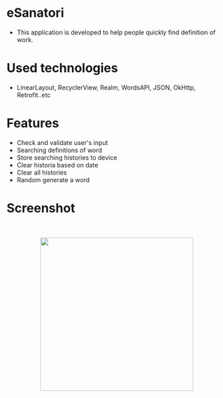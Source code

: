 # eSanatori
- This application is developed to help people quickly find definition of work. <br>
# Used technologies 
- LinearLayout, RecyclerView, Realm, WordsAPI, JSON, OkHttp, Retrofit..etc<br>
# Features
- Check and validate user's input
- Searching definitions of word
- Store searching histories to device
- Clear historia based on date
- Clear all histories 
- Random generate a word<br>
# Screenshot
<br>
<p align="center">
<img src="https://ibb.co/bF1FNQ" width="350" />
</p>

